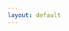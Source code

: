 ```yaml
---
layout: default
---
```


<div class="container">
	<br/>
	<div class="row" id="main"></div>
	<script src="https://code.jquery.com/jquery-3.7.1.min.js"></script>
   	<script src="{{ 'assets/js/data.js' | absolute_url }}"></script>
	<script src="{{ 'dist/elastic-list.js' | absolute_url }}"></script>
	<script src="{{ 'assets/js/filter-data.js' | absolute_url }}"></script>
	<link href="{{ 'dist/elastic-list.css' | absolute_url }}" rel="stylesheet">
</div>

